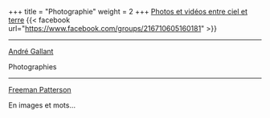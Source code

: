 +++
title = "Photographie"
weight = 2
+++
[Photos et vidéos entre ciel et terre](https://www.facebook.com/groups/216710605160181) {{< facebook url="https://www.facebook.com/groups/216710605160181" >}}

---
[André Gallant](http://www.andregallant.com/)

Photographies

---
[Freeman Patterson](http://www.freemanpatterson.com/)

En images et mots...

